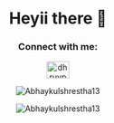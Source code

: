 <h1 align="center">Heyii there 👋</h1>

<!--
**Abhaykulshrestha13/Abhaykulshrestha13** is a ✨ _special_ ✨ repository because its `README.md` (this file) appears on your GitHub profile.

Here are some ideas to get you started:

- 🔭 I’m currently working on ...
- 🌱 I’m currently learning ...
- 👯 I’m looking to collaborate on ...
- 🤔 I’m looking for help with ...
- 💬 Ask me about ...
- 📫 How to reach me: ...
- 😄 Pronouns: ...
- ⚡ Fun fact: ...
-->

<h3 align="center">Connect with me:</h3>
<p align="center">
<div align="center">
<a href="https://www.linkedin.com/in/abhay-kulshrestha-7192121b9/" target="blank"><img align="center" src="https://cdn.jsdelivr.net/npm/simple-icons@3.0.1/icons/linkedin.svg" alt="dhruvpasricha" height="30" width="40" /></a>
  </div>
  </p>
<p align="center"><img align="center" src="https://github-readme-streak-stats.herokuapp.com/?user=Abhaykulshrestha13&" alt="Abhaykulshrestha13" /></p>
<p align="center"><img align="center" src="https://github-readme-stats.vercel.app/api/top-langs?username=Abhaykulshrestha13&show_icons=true&locale=en&layout=compact" alt="Abhaykulshrestha13" /></p>
</div>

